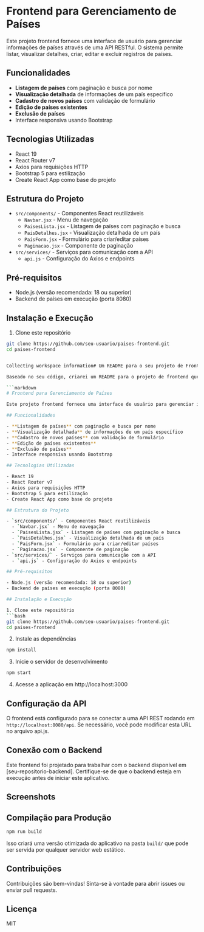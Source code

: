 # Frontend para Gerenciamento de Países

Este projeto frontend fornece uma interface de usuário para gerenciar informações de países através de uma API RESTful. O sistema permite listar, visualizar detalhes, criar, editar e excluir registros de países.

## Funcionalidades

- **Listagem de países** com paginação e busca por nome
- **Visualização detalhada** de informações de um país específico
- **Cadastro de novos países** com validação de formulário
- **Edição de países existentes**
- **Exclusão de países**
- Interface responsiva usando Bootstrap

## Tecnologias Utilizadas

- React 19
- React Router v7
- Axios para requisições HTTP
- Bootstrap 5 para estilização
- Create React App como base do projeto

## Estrutura do Projeto

- `src/components/` - Componentes React reutilizáveis
  - `Navbar.jsx` - Menu de navegação
  - `PaisesLista.jsx` - Listagem de países com paginação e busca
  - `PaisDetalhes.jsx` - Visualização detalhada de um país
  - `PaisForm.jsx` - Formulário para criar/editar países
  - `Paginacao.jsx` - Componente de paginação
- `src/services/` - Serviços para comunicação com a API
  - `api.js` - Configuração do Axios e endpoints

## Pré-requisitos

- Node.js (versão recomendada: 18 ou superior)
- Backend de países em execução (porta 8080)

## Instalação e Execução

1. Clone este repositório
```bash
git clone https://github.com/seu-usuario/paises-frontend.git
cd paises-frontend


Collecting workspace information# Um README para o seu projeto de Frontend de Países

Baseado no seu código, criarei um README para o projeto de frontend que se conecta ao backend de países.

```markdown
# Frontend para Gerenciamento de Países

Este projeto frontend fornece uma interface de usuário para gerenciar informações de países através de uma API RESTful. O sistema permite listar, visualizar detalhes, criar, editar e excluir registros de países.

## Funcionalidades

- **Listagem de países** com paginação e busca por nome
- **Visualização detalhada** de informações de um país específico
- **Cadastro de novos países** com validação de formulário
- **Edição de países existentes**
- **Exclusão de países**
- Interface responsiva usando Bootstrap

## Tecnologias Utilizadas

- React 19
- React Router v7
- Axios para requisições HTTP
- Bootstrap 5 para estilização
- Create React App como base do projeto

## Estrutura do Projeto

- `src/components/` - Componentes React reutilizáveis
  - `Navbar.jsx` - Menu de navegação
  - `PaisesLista.jsx` - Listagem de países com paginação e busca
  - `PaisDetalhes.jsx` - Visualização detalhada de um país
  - `PaisForm.jsx` - Formulário para criar/editar países
  - `Paginacao.jsx` - Componente de paginação
- `src/services/` - Serviços para comunicação com a API
  - `api.js` - Configuração do Axios e endpoints

## Pré-requisitos

- Node.js (versão recomendada: 18 ou superior)
- Backend de países em execução (porta 8080)

## Instalação e Execução

1. Clone este repositório
```bash
git clone https://github.com/seu-usuario/paises-frontend.git
cd paises-frontend
```

2. Instale as dependências
```bash
npm install
```

3. Inicie o servidor de desenvolvimento
```bash
npm start
```

4. Acesse a aplicação em http://localhost:3000

## Configuração da API

O frontend está configurado para se conectar a uma API REST rodando em `http://localhost:8080/api`. Se necessário, você pode modificar esta URL no arquivo api.js.

## Conexão com o Backend

Este frontend foi projetado para trabalhar com o backend disponível em [seu-repositorio-backend]. Certifique-se de que o backend esteja em execução antes de iniciar este aplicativo.

## Screenshots



## Compilação para Produção

```bash
npm run build
```

Isso criará uma versão otimizada do aplicativo na pasta `build/` que pode ser servida por qualquer servidor web estático.

## Contribuições

Contribuições são bem-vindas! Sinta-se à vontade para abrir issues ou enviar pull requests.

## Licença

 MIT
```









